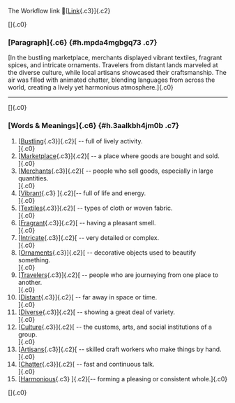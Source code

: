 The Workflow link
👏[[Link](https://www.google.com/url?q=http://www.google.com&sa=D&source=editors&ust=1757283370346282&usg=AOvVaw1mBymYEWTFY1xM_sk4p_Re){.c3}]{.c2}

[]{.c0}

### [Paragraph]{.c6} {#h.mpda4mgbgq73 .c7}

[In the bustling marketplace, merchants displayed vibrant textiles,
fragrant spices, and intricate ornaments. Travelers from distant lands
marveled at the diverse culture, while local artisans showcased their
craftsmanship. The air was filled with animated chatter, blending
languages from across the world, creating a lively yet harmonious
atmosphere.]{.c0}

------------------------------------------------------------------------

[]{.c0}

### [Words & Meanings]{.c6} {#h.3aalkbh4jm0b .c7}

1.  [[Bustling](https://www.google.com/url?q=http://www.google.com&sa=D&source=editors&ust=1757283370346977&usg=AOvVaw34jKeuKy7sjdFbeYC-aRLy){.c3}]{.c2}[ --
    full of lively activity.\
    ]{.c0}
2.  [[Marketplace](https://www.google.com/url?q=http://www.google.com&sa=D&source=editors&ust=1757283370347136&usg=AOvVaw3oq9odflvj-Y8y1RHmMHJ-){.c3}]{.c2}[ --
    a place where goods are bought and sold.\
    ]{.c0}
3.  [[Merchants](https://www.google.com/url?q=http://www.google.com&sa=D&source=editors&ust=1757283370347300&usg=AOvVaw1X-n8a8-aQMtUlgxV0tI6i){.c3}]{.c2}[ --
    people who sell goods, especially in large quantities.\
    ]{.c0}
4.  [[Vibrant](https://www.google.com/url?q=http://www.google.com&sa=D&source=editors&ust=1757283370347414&usg=AOvVaw3vdTIFxUIyKL0Wvq6GQ27d){.c3}
    ]{.c2}[-- full of life and energy.\
    ]{.c0}
5.  [[Textiles](https://www.google.com/url?q=http://www.google.com&sa=D&source=editors&ust=1757283370347500&usg=AOvVaw18f62Rna_ddQygGy0TIcAV){.c3}]{.c2}[ --
    types of cloth or woven fabric.\
    ]{.c0}
6.  [[Fragrant](https://www.google.com/url?q=http://www.google.com&sa=D&source=editors&ust=1757283370347620&usg=AOvVaw2MPGL50lhRGqR8-6E_8VVH){.c3}]{.c2}[ --
    having a pleasant smell.\
    ]{.c0}
7.  [[Intricate](https://www.google.com/url?q=http://www.google.com&sa=D&source=editors&ust=1757283370347714&usg=AOvVaw1D5mI6Ai2iUCrgbzjYHTwU){.c3}]{.c2}[ --
    very detailed or complex.\
    ]{.c0}
8.  [[Ornaments](https://www.google.com/url?q=http://www.google.com&sa=D&source=editors&ust=1757283370347818&usg=AOvVaw1HEGFA8OcqVlWLh6V3Xx_C){.c3}]{.c2}[ --
    decorative objects used to beautify something.\
    ]{.c0}
9.  [[Travelers](https://www.google.com/url?q=http://www.google.com&sa=D&source=editors&ust=1757283370347967&usg=AOvVaw0mHrVWRPn-eEjBLk69ILZf){.c3}]{.c2}[ --
    people who are journeying from one place to another.\
    ]{.c0}
10. [[Distant](https://www.google.com/url?q=http://www.google.com&sa=D&source=editors&ust=1757283370348089&usg=AOvVaw0UrXsE8pkh2s7241vE0MOv){.c3}]{.c2}[ --
    far away in space or time.\
    ]{.c0}
11. [[Diverse](https://www.google.com/url?q=http://www.google.com&sa=D&source=editors&ust=1757283370348184&usg=AOvVaw0JbAoW0HvKcSc5lZKsZ1_m){.c3}]{.c2}[ --
    showing a great deal of variety.\
    ]{.c0}
12. [[Culture](https://www.google.com/url?q=http://www.google.com&sa=D&source=editors&ust=1757283370348278&usg=AOvVaw1JVa4NiSF8J330g4_-Jd6z){.c3}]{.c2}[ --
    the customs, arts, and social institutions of a group.\
    ]{.c0}
13. [[Artisans](https://www.google.com/url?q=http://www.google.com&sa=D&source=editors&ust=1757283370348418&usg=AOvVaw3-4oKFNBK5_l6espYILl00){.c3}]{.c2}[ --
    skilled craft workers who make things by hand.\
    ]{.c0}
14. [[Chatter](https://www.google.com/url?q=http://www.google.com&sa=D&source=editors&ust=1757283370348546&usg=AOvVaw2LP3-MC6QKQbzUnsebzQVE){.c3}]{.c2}[ --
    fast and continuous talk.\
    ]{.c0}
15. [[Harmonious](https://www.google.com/url?q=http://www.google.com&sa=D&source=editors&ust=1757283370348652&usg=AOvVaw3nrASAIRb6d6wPIsdgOdD7){.c3}
    ]{.c2}[-- forming a pleasing or consistent whole.]{.c0}

[]{.c0}
